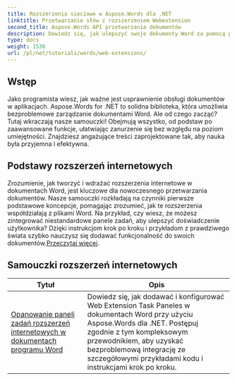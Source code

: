 ```yaml
---
title: Rozszerzenia sieciowe w Aspose.Words dla .NET
linktitle: Przetwarzanie słów z rozszerzeniem Webextension
second_title: Aspose.Words API przetwarzania dokumentów
description: Dowiedz się, jak ulepszyć swoje dokumenty Word za pomocą potężnych dodatków internetowych, umożliwiających dynamiczną funkcjonalność. Niezależnie od tego, czy jesteś początkującym, czy doświadczonym programistą.
type: docs
weight: 1530
url: /pl/net/tutorials/words/web-extensions/
---
```

## Wstęp

Jako programista wiesz, jak ważne jest usprawnienie obsługi dokumentów w aplikacjach. Aspose.Words for .NET to solidna biblioteka, która umożliwia bezproblemowe zarządzanie dokumentami Word. Ale od czego zacząć? Tutaj wkraczają nasze samouczki! Obejmują wszystko, od podstaw po zaawansowane funkcje, ułatwiając zanurzenie się bez względu na poziom umiejętności. Znajdziesz angażujące treści zaprojektowane tak, aby nauka była przyjemna i efektywna.

## Podstawy rozszerzeń internetowych

 Zrozumienie, jak tworzyć i wdrażać rozszerzenia internetowe w dokumentach Word, jest kluczowe dla nowoczesnego przetwarzania dokumentów. Nasze samouczki rozkładają na czynniki pierwsze podstawowe koncepcje, pomagając zrozumieć, jak te rozszerzenia współdziałają z plikami Word. Na przykład, czy wiesz, że możesz zintegrować niestandardowe panele zadań, aby ulepszyć doświadczenie użytkownika? Dzięki instrukcjom krok po kroku i przykładom z prawdziwego świata szybko nauczysz się dodawać funkcjonalność do swoich dokumentów.[Przeczytaj więcej](./mastering-web-extension-task-panes/).

## Samouczki rozszerzeń internetowych
| Tytuł | Opis |
| --- | --- |
| [Opanowanie paneli zadań rozszerzeń internetowych w dokumentach programu Word](./mastering-web-extension-task-panes/) | Dowiedz się, jak dodawać i konfigurować Web Extension Task Paneles w dokumentach Word przy użyciu Aspose.Words dla .NET. Postępuj zgodnie z tym kompleksowym przewodnikiem, aby uzyskać bezproblemową integrację ze szczegółowymi przykładami kodu i instrukcjami krok po kroku.|